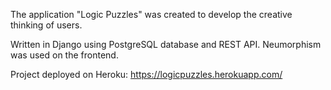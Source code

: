 The application "Logic Puzzles" was created to develop the creative thinking of users.

Written in Django using PostgreSQL database and REST API. Neumorphism was used on the frontend.

Project deployed on Heroku: https://logicpuzzles.herokuapp.com/
